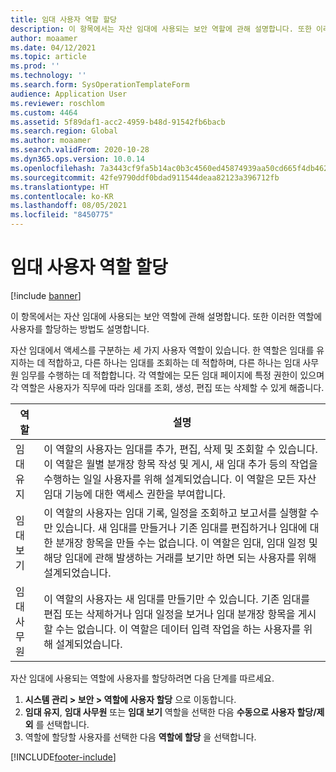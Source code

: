 ```yaml
---
title: 임대 사용자 역할 할당
description: 이 항목에서는 자산 임대에 사용되는 보안 역할에 관해 설명합니다. 또한 이러한 역할에 사용자를 할당하는 방법도 설명합니다.
author: moaamer
ms.date: 04/12/2021
ms.topic: article
ms.prod: ''
ms.technology: ''
ms.search.form: SysOperationTemplateForm
audience: Application User
ms.reviewer: roschlom
ms.custom: 4464
ms.assetid: 5f89daf1-acc2-4959-b48d-91542fb6bacb
ms.search.region: Global
ms.author: moaamer
ms.search.validFrom: 2020-10-28
ms.dyn365.ops.version: 10.0.14
ms.openlocfilehash: 7a3443cf9fa5b14ac0b3c4560ed45874939aa50cd665f4db46290f5af04bf6ce
ms.sourcegitcommit: 42fe9790ddf0bdad911544deaa82123a396712fb
ms.translationtype: HT
ms.contentlocale: ko-KR
ms.lasthandoff: 08/05/2021
ms.locfileid: "8450775"
---
```

# <a name="assign-lease-user-roles"></a>임대 사용자 역할 할당

[!include [banner](../includes/banner.md)]

이 항목에서는 자산 임대에 사용되는 보안 역할에 관해 설명합니다. 또한 이러한 역할에 사용자를 할당하는 방법도 설명합니다.

자산 임대에서 액세스를 구분하는 세 가지 사용자 역할이 있습니다. 한 역할은 임대를 유지하는 데 적합하고, 다른 하나는 임대를 조회하는 데 적합하며, 다른 하나는 임대 사무원 임무를 수행하는 데 적합합니다. 각 역할에는 모든 임대 페이지에 특정 권한이 있으며 각 역할은 사용자가 직무에 따라 임대를 조회, 생성, 편집 또는 삭제할 수 있게 해줍니다.

| 역할           | 설명 |
|----------------|-------------|
| 임대 유지 | 이 역할의 사용자는 임대를 추가, 편집, 삭제 및 조회할 수 있습니다. 이 역할은 월별 분개장 항목 작성 및 게시, 새 임대 추가 등의 작업을 수행하는 일일 사용자를 위해 설계되었습니다. 이 역할은 모든 자산 임대 기능에 대한 액세스 권한을 부여합니다. |
| 임대 보기     | 이 역할의 사용자는 임대 기록, 일정을 조회하고 보고서를 실행할 수만 있습니다. 새 임대를 만들거나 기존 임대를 편집하거나 임대에 대한 분개장 항목을 만들 수는 없습니다. 이 역할은 임대, 임대 일정 및 해당 임대에 관해 발생하는 거래를 보기만 하면 되는 사용자를 위해 설계되었습니다. |
| 임대 사무원    | 이 역할의 사용자는 새 임대를 만들기만 수 있습니다. 기존 임대를 편집 또는 삭제하거나 임대 일정을 보거나 임대 분개장 항목을 게시할 수는 없습니다. 이 역할은 데이터 입력 작업을 하는 사용자를 위해 설계되었습니다. |

자산 임대에 사용되는 역할에 사용자를 할당하려면 다음 단계를 따르세요.

1. **시스템 관리 \> 보안 \> 역할에 사용자 할당** 으로 이동합니다.
2. **임대 유지**, **임대 사무원** 또는 **임대 보기** 역할을 선택한 다음 **수동으로 사용자 할당/제외** 를 선택합니다.
3. 역할에 할당할 사용자를 선택한 다음 **역할에 할당** 을 선택합니다.


[!INCLUDE[footer-include](../../includes/footer-banner.md)]
